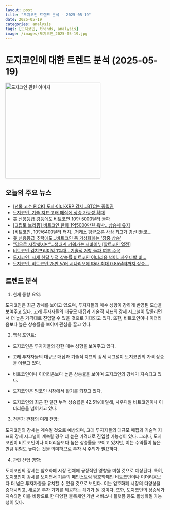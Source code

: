 ```yaml
---
layout: post
title: "도지코인 트렌드 분석 - 2025-05-19"
date: 2025-05-19
categories: analysis
tags: [도지코인, trends, analysis]
image: /images/도지코인_2025-05-19.jpg
---
```


# 도지코인에 대한 트렌드 분석 (2025-05-19)

<img src="https://nan0silver.github.io/doge_trend_monitoring/images/도지코인_2025-05-19.jpg" alt="도지코인 관련 이미지" width="300">

## 오늘의 주요 뉴스

- [[선물 고수 PICK] 도지</b>·이더·XRP 강세…BTC는 중립권](https://www.tokenpost.kr/news/cryptocurrency/248965)
- [도지코인</b>, 기술 지표·고래 매집에 상승 가능성 확대](http://www.joseilbo.com/news/news_read.php?uid=543471&class=78&grp=)
- [美 신용등급 강등에도 비트코인</b> 10만 5000달러 돌파](https://www.busan.com/view/busan/view.php?code=2025051909020822471)
- [[크립토 브리핑] 비트코인</b> 한화 1억5000만원 육박...상승세 유지](https://www.techm.kr/news/articleView.html?idxno=139835)
- [비트코인</b>, 10만6400달러 터치…거래소 평균으론 사상 최고가 경신 [Bit코...](https://www.etoday.co.kr/news/view/2471511)
- [美 신용등급 추락에도...비트코인</b> 등 가상화폐는 '장중 상승'](http://www.choicenews.co.kr/news/articleView.html?idxno=147322)
- [&quot;밈으로 시작했지만&quot;…생태계 키워가는 시바이누[알트코인</b> 열전]](https://www.widedaily.com/news/articleView.html?idxno=267620)
- [비트코인</b> 김치프리미엄 1%대…기술적 저항 돌파 여부 주목](https://www.tokenpost.kr/news/cryptocurrency/248929)
- [도지코인</b>, 시세 한달 누적 상승률 비트코인 이더리움 넘어…사우디발 비...](https://www.cbci.co.kr/news/articleView.html?idxno=501617)
- [도지코인</b>, 비트코인 25만 달러 시나리오에 따라 최대 0.85달러까지 상승...](http://coinreaders.com/160915)

## 트렌드 분석

1. 현재 동향 요약: 

도지코인은 최근 강세를 보이고 있으며, 투자자들의 매수 성향이 강하게 반영된 모습을 보여주고 있다. 고래 투자자들의 대규모 매집과 기술적 지표의 강세 시그널이 맞물리면서 더 높은 가격대로 진입할 수 있을 것으로 기대되고 있다. 또한, 비트코인이나 이더리움보다 높은 상승률을 보이며 관심을 끌고 있다. 



2. 핵심 포인트: 

- 도지코인은 투자자들의 강한 매수 성향을 보여주고 있다.

- 고래 투자자들의 대규모 매집과 기술적 지표의 강세 시그널이 도지코인의 가격 상승을 이끌고 있다.

- 비트코인이나 이더리움보다 높은 상승률을 보이며 도지코인의 강세가 지속되고 있다.

- 도지코인은 밈코인 시장에서 활기를 되찾고 있다.

- 도지코인의 최근 한 달간 누적 상승률은 42.5%에 달해, 사우디발 비트코인이나 이더리움을 넘어서고 있다. 



3. 전문가 관점의 미래 전망: 

도지코인의 강세는 계속될 것으로 예상되며, 고래 투자자들의 대규모 매집과 기술적 지표의 강세 시그널이 계속될 경우 더 높은 가격대로 진입할 가능성이 있다. 그러나, 도지코인이 비트코인이나 이더리움보다 높은 상승률을 보이고 있지만, 이는 수익률이 높은 만큼 위험도 높다는 것을 의미하므로 투자 시 주의가 필요하다.



4. 관련 산업 영향: 

도지코인의 강세는 암호화폐 시장 전체에 긍정적인 영향을 미칠 것으로 예상된다. 특히, 도지코인이 강세를 보이면서 기존의 메인스트림 암호화폐인 비트코인이나 이더리움보다 더 넓은 투자자층을 유치할 수 있을 것으로 보인다. 이는 암호화폐 시장의 다양성을 증대시키고, 새로운 투자 기회를 제공하는 계기가 될 것이다. 또한, 도지코인의 상승세가 지속되면 이를 바탕으로 한 다양한 블록체인 기반 서비스나 플랫폼 등도 활성화될 가능성이 있다.